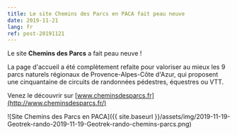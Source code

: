 ```yaml
---
title: Le site Chemins des Parcs en PACA fait peau neuve
date: 2019-11-21
lang: fr
ref: post-20191121
---
```


Le site **Chemins des Parcs** a fait peau neuve !

La page d'accueil a été complètement refaite pour valoriser au mieux les
9 parcs naturels régionaux de Provence-Alpes-Côte d'Azur, qui proposent
une cinquantaine de circuits de randonnées pédestres, équestres ou VTT.

Venez le découvrir sur [www.cheminsdesparcs.fr](http://www.cheminsdesparcs.fr/)

![Site Chemins des Parcs en PACA]({{ site.baseurl }}/assets/img/2019-11-19-Geotrek-rando-2019-11-19-Geotrek-rando-chemins-parcs.png)